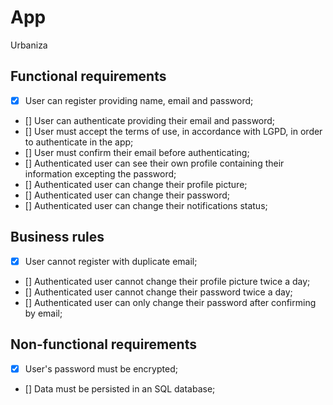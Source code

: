 # App

Urbaniza

## Functional requirements

- [x] User can register providing name, email and password;
- [] User can authenticate providing their email and password;
- [] User must accept the terms of use, in accordance with LGPD, in order to authenticate in the app;
- [] User must confirm their email before authenticating;
- [] Authenticated user can see their own profile containing their information excepting the password;
- [] Authenticated user can change their profile picture;
- [] Authenticated user can change their password;
- [] Authenticated user can change their notifications status;

## Business rules

- [x] User cannot register with duplicate email;
- [] Authenticated user cannot change their profile picture twice a day;
- [] Authenticated user cannot change their password twice a day;
- [] Authenticated user can only change their password after confirming by email;

## Non-functional requirements

- [x] User's password must be encrypted;
- [] Data must be persisted in an SQL database;